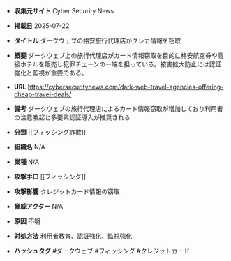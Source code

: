 - **収集元サイト**
Cyber Security News

- **掲載日**
2025-07-22

- **タイトル**
ダークウェブの格安旅行代理店がクレカ情報を窃取

- **概要**
ダークウェブ上の旅行代理店がカード情報窃取を目的に格安航空券や高級ホテルを販売し犯罪チェーンの一端を担っている。被害拡大防止には認証強化と監視が重要である。

- **URL**
https://cybersecuritynews.com/dark-web-travel-agencies-offering-cheap-travel-deals/

- **備考**
ダークウェブの旅行代理店によるカード情報窃取が増加しており利用者の注意喚起と多要素認証導入が推奨される

- **分類**
[[フィッシング詐欺]]

- **組織名**
N/A

- **業種**
N/A

- **攻撃手口**
[[フィッシング]]

- **攻撃影響**
クレジットカード情報の窃取

- **脅威アクター**
N/A

- **原因**
不明

- **対処方法**
利用者教育、認証強化、監視強化

- **ハッシュタグ**
#ダークウェブ #フィッシング #クレジットカード
